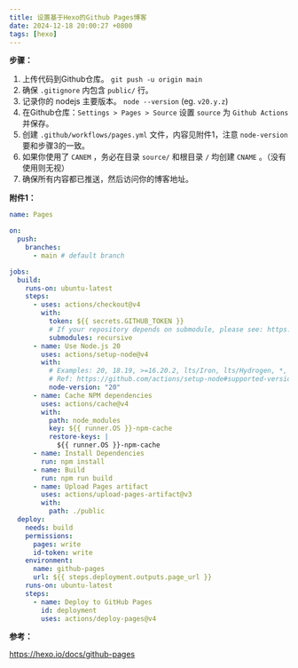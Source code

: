 ```yaml
---
title: 设置基于Hexo的Github Pages博客
date: 2024-12-18 20:00:27 +0800
tags: [hexo]
---
```


**步骤：**

1. 上传代码到Github仓库。 `git push -u origin main`
2. 确保 `.gitignore` 内包含 `public/` 行。
3. 记录你的 nodejs 主要版本。 `node --version` (eg. `v20.y.z`)
4. 在Github仓库：`Settings > Pages > Source` 设置 `source` 为 `Github Actions` 并保存。
5. 创建 `.github/workflows/pages.yml` 文件，内容见附件1，注意 `node-version` 要和步骤3的一致。
6. 如果你使用了 `CANEM` ，务必在目录 `source/` 和根目录 `/` 均创建 `CNAME` 。（没有使用则无视）
7. 确保所有内容都已推送，然后访问你的博客地址。

**附件1：**

```yml
name: Pages

on:
  push:
    branches:
      - main # default branch

jobs:
  build:
    runs-on: ubuntu-latest
    steps:
      - uses: actions/checkout@v4
        with:
          token: ${{ secrets.GITHUB_TOKEN }}
          # If your repository depends on submodule, please see: https://github.com/actions/checkout
          submodules: recursive
      - name: Use Node.js 20
        uses: actions/setup-node@v4
        with:
          # Examples: 20, 18.19, >=16.20.2, lts/Iron, lts/Hydrogen, *, latest, current, node
          # Ref: https://github.com/actions/setup-node#supported-version-syntax
          node-version: "20"
      - name: Cache NPM dependencies
        uses: actions/cache@v4
        with:
          path: node_modules
          key: ${{ runner.OS }}-npm-cache
          restore-keys: |
            ${{ runner.OS }}-npm-cache
      - name: Install Dependencies
        run: npm install
      - name: Build
        run: npm run build
      - name: Upload Pages artifact
        uses: actions/upload-pages-artifact@v3
        with:
          path: ./public
  deploy:
    needs: build
    permissions:
      pages: write
      id-token: write
    environment:
      name: github-pages
      url: ${{ steps.deployment.outputs.page_url }}
    runs-on: ubuntu-latest
    steps:
      - name: Deploy to GitHub Pages
        id: deployment
        uses: actions/deploy-pages@v4
```

**参考：**

https://hexo.io/docs/github-pages
